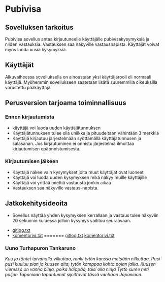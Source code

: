 # Pubivisa

## Sovelluksen tarkoitus
Pubivisa sovellus antaa kirjautuneelle käyttäjälle pubivisakysymyksiä ja niiden vastauksia. Vastauksen saa näkyville vastausnapista. Käyttäjät voivat myös luoda uusia kysymyksiä.

## Käyttäjät
Alkuvaiheessa sovelluksella on ainoastaan yksi käyttäjärooli eli normaali käyttäjä. Myöhemmin sovellukseen saatetaan lisätä suuremmilla oikeuksilla varustettu pääkäyttäjä.

## Perusversion tarjoama toiminnallisuus

### Ennen kirjautumista
- käyttäjä voi luoda uuden käyttäjätunnuksen
- Käyttäjätunnuksen tulee olla uniikka ja pituudeltaan vähintään 3 merkkiä
- Käyttäjä kirjautuu järjestelmään syöttämällä käyttäjätunnusen ja salasanan. Jos kirjautuminen ei onnistu järjestelmä ilmoittaa kirjautumisen epäonnistumisesta.

### Kirjautumisen jälkeen
- Käyttäjä näkee vain kysymykset joita muut käyttäjät ovat luoneet
- Käyttäjä voi luoda uuden kysymyksen mikä näkyy muille käyttäjille
- Käyttäjä voi yrittää miettiä vastausta jonkin aikaa
- Vastauksen saa näkyville vastaus-napista.

## Jatkokehitysideoita
- Sovellus näyttää yhden kysymyksen kerrallaan ja vastaus tulee näkyviin 20 sekunnin kuluessa jolloin kysymys vaihtuu seuraavaan.


* [gitlog.txt](gitlog.txt)
* [komentorivi.txt](komentorivi.txt)
=======
[gitlog.txt](/laskarit/viikko1/gitlog.txt)
[komentorivi.txt](/laskarit/viikko1/komentorivi.txt)


### Uuno Turhapuron Tankaruno

*Kuu ja tähtet taivahalla vilkuttaa,
renki tytön kanssa metsään nilkuttaa.
Pusi pusi kuuluu pian jo kuusen alta,
tytön kamppaa kohta pojan jalka.
Kuusen vieressä on vanha pinja,
poika häippää, taisi olla ninja
Tyttö suree heti paljon Tapaniaan
tapahtumat sijoittuvat tässä vanhaan Japaniaan.*


